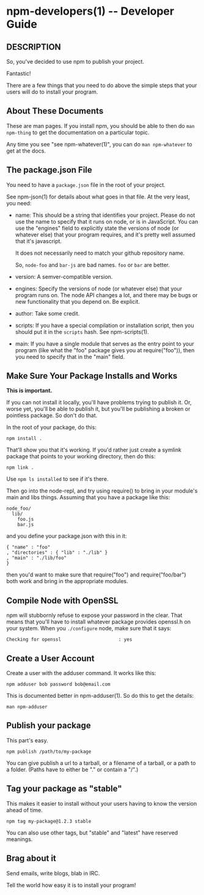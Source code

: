 npm-developers(1) -- Developer Guide
====================================

## DESCRIPTION

So, you've decided to use npm to publish your project.

Fantastic!

There are a few things that you need to do above the simple steps
that your users will do to install your program.

## About These Documents

These are man pages.  If you install npm, you should be able to
then do `man npm-thing` to get the documentation on a particular
topic.

Any time you see "see npm-whatever(1)", you can do `man npm-whatever`
to get at the docs.

## The package.json File

You need to have a `package.json` file in the root of your project.

See npm-json(1) for details about what goes in that file.  At the very
least, you need:

* name:
  This should be a string that identifies your project.  Please do not
  use the name to specify that it runs on node, or is in JavaScript.
  You can use the "engines" field to explicitly state the versions of
  node (or whatever else) that your program requires, and it's pretty
  well assumed that it's javascript.
  
  It does not necessarily need to match your github repository name.
  
  So, `node-foo` and `bar-js` are bad names.  `foo` or `bar` are better.

* version:
  A semver-compatible version.

* engines:
  Specify the versions of node (or whatever else) that your program
  runs on.  The node API changes a lot, and there may be bugs or new
  functionality that you depend on.  Be explicit.

* author:
  Take some credit.

* scripts:
  If you have a special compilation or installation script, then you
  should put it in the `scripts` hash.  See npm-scripts(1).

* main:
  If you have a single module that serves as the entry point to your
  program (like what the "foo" package gives you at require("foo")),
  then you need to specify that in the "main" field.

## Make Sure Your Package Installs and Works

**This is important.**

If you can not install it locally, you'll have 
problems trying to publish it.  Or, worse yet, you'll be able to
publish it, but you'll be publishing a broken or pointless package.
So don't do that.

In the root of your package, do this:

    npm install .

That'll show you that it's working.  If you'd rather just create a symlink
package that points to your working directory, then do this:

    npm link .

Use `npm ls installed` to see if it's there.

Then go into the node-repl, and try using require() to bring in your module's
main and libs things.  Assuming that you have a package like this:

    node_foo/
      lib/
        foo.js
        bar.js

and you define your package.json with this in it:

    { "name" : "foo"
    , "directories" : { "lib" : "./lib" }
    , "main" : "./lib/foo"
    }

then you'd want to make sure that require("foo") and require("foo/bar") both
work and bring in the appropriate modules.

## Compile Node with OpenSSL

npm will stubbornly refuse to expose your password in the clear.  That
means that you'll have to install whatever package provides openssl.h
on your system.  When you `./configure` node, make sure that it says:

    Checking for openssl                     : yes

## Create a User Account

Create a user with the adduser command.  It works like this:

    npm adduser bob password bob@email.com

This is documented better in npm-adduser(1).  So do this to get the
details:

    man npm-adduser

## Publish your package

This part's easy.

    npm publish /path/to/my-package

You can give publish a url to a tarball, or a filename of a tarball,
or a path to a folder.  (Paths have to either be "." or contain a "/".)

## Tag your package as "stable"

This makes it easier to install without your users having to know the
version ahead of time.

    npm tag my-package@1.2.3 stable

You can also use other tags, but "stable" and "latest" have reserved
meanings.

## Brag about it

Send emails, write blogs, blab in IRC.

Tell the world how easy it is to install your program!

